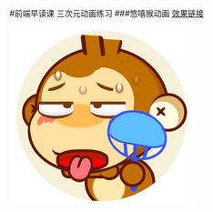 #前端早读课 三次元动画练习
###悠嘻猴动画  [效果链接](http://ch563.github.io/You/)

![image](http://github.com/ch563/YOU/raw/master/you.jpg)